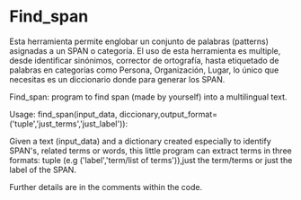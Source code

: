 # Find_span
Esta herramienta permite englobar un conjunto de palabras (patterns) asignadas a un SPAN o categoría. El uso de esta herramienta es multiple, desde identificar sinónimos,  corrector de ortografía, hasta etiquetado de palabras en categorías como Persona, Organización, Lugar, lo único que necesitas es un diccionario donde para generar los SPAN.

Find_span: program to find span (made by yourself) into a multilingual text.

Usage:
    find_span(input_data, diccionary,output_format= ('tuple','just_terms','just_label')):

 Given a text (input_data) and a dictionary created especially to identify SPAN's, related terms or words, 
 this little program can extract terms in three formats: tuple (e.g ('label','term/list of terms')),just the term/terms or just the
 label of the SPAN. 

Further details are in the comments within the code.

